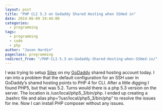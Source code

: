 ```yaml
---
layout: post
title: "PHP CLI 5.3 on Godaddy Shared Hosting when SSHed in"
date: 2014-06-09 19:44:00
categories:
  - programming
tags:
  - programming
  - code
  - php
author: "Jason Hardin"
pageclass: programming
redirect_from: "/PHP-CLI-5.3-on-Godaddy-Shared-Hosting-when-SSHed-in/"
---
```

I was trying to setup [Silex](http://silex.sensiolabs.org/) on my [GoDaddy](http://www.godaddy.com/) shared hosting account today. I ran into a problem that the default configuration for an SSH user in GoDaddy’s shared hosting points to PHP 4 for CLI. After a little digging I found PHP5, but that was 5.2. Turns would there is a php 5.3 version on the server. The location is /usr/local/php5_3/bin/php. I ended up creating a .bashrc file and alias php=”/usr/local/php5_3/bin/php” to resolve the issues for me. Now I can install PHP composer without any issues.
